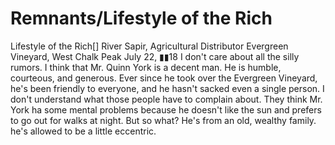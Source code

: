 # Remnants/Lifestyle of the Rich

Lifestyle of the Rich[]
River Sapir, Agricultural Distributor
Evergreen Vineyard, West Chalk Peak
July 22, ▮▮18
I don't care about all the silly rumors. I think that Mr. Quinn York is a decent man. He is humble, courteous, and generous. Ever since he took over the Evergreen Vineyard, he's been friendly to everyone, and he hasn't sacked even a single person.
I don't understand what those people have to complain about. They think Mr. York ha some mental problems because he doesn't like the sun and prefers to go out for walks at night. But so what? He's from an old, wealthy family.  he's allowed to be a little eccentric.
